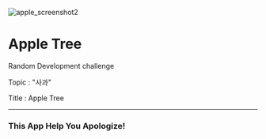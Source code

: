  ![apple_screenshot2](https://github.com/Redish03/Apple_Tree/assets/98575563/11f6b90a-4896-4751-9f1d-5561ef7b503f)
 # Apple Tree 

Random Development challenge

Topic : "사과"

Title : Apple Tree

---
### This App Help You Apologize!

